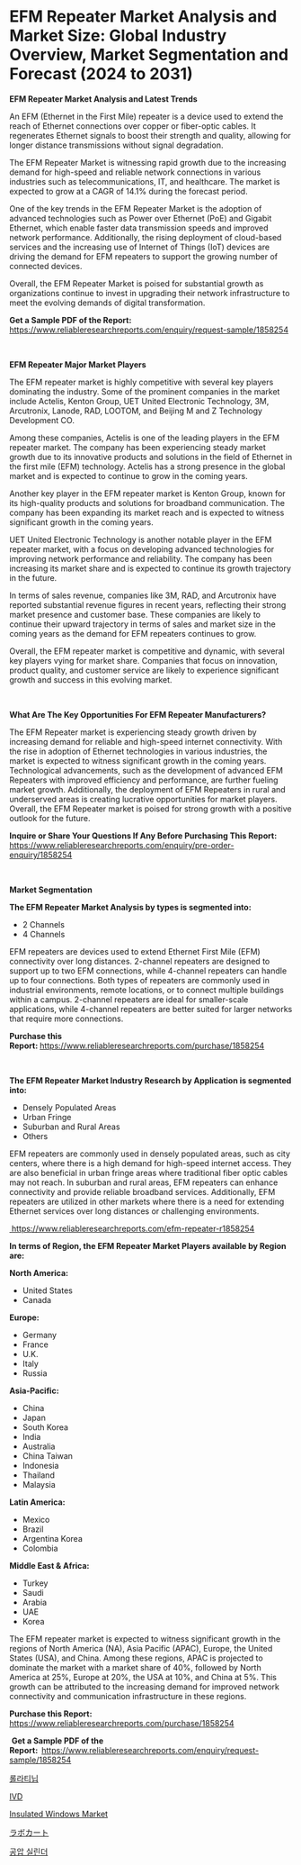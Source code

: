 <p><h1>EFM Repeater Market Analysis and Market Size: Global Industry Overview, Market Segmentation and Forecast (2024 to 2031)</h1></p><p><strong>EFM Repeater Market Analysis and Latest Trends</strong></p>
<p><p>An EFM (Ethernet in the First Mile) repeater is a device used to extend the reach of Ethernet connections over copper or fiber-optic cables. It regenerates Ethernet signals to boost their strength and quality, allowing for longer distance transmissions without signal degradation.</p><p>The EFM Repeater Market is witnessing rapid growth due to the increasing demand for high-speed and reliable network connections in various industries such as telecommunications, IT, and healthcare. The market is expected to grow at a CAGR of 14.1% during the forecast period.</p><p>One of the key trends in the EFM Repeater Market is the adoption of advanced technologies such as Power over Ethernet (PoE) and Gigabit Ethernet, which enable faster data transmission speeds and improved network performance. Additionally, the rising deployment of cloud-based services and the increasing use of Internet of Things (IoT) devices are driving the demand for EFM repeaters to support the growing number of connected devices.</p><p>Overall, the EFM Repeater Market is poised for substantial growth as organizations continue to invest in upgrading their network infrastructure to meet the evolving demands of digital transformation.</p></p>
<p><strong>Get a Sample PDF of the Report:&nbsp;</strong> <a href="https://www.reliableresearchreports.com/enquiry/request-sample/1858254">https://www.reliableresearchreports.com/enquiry/request-sample/1858254</a></p>
<p>&nbsp;</p>
<p><strong>EFM Repeater Major Market Players</strong></p>
<p><p>The EFM repeater market is highly competitive with several key players dominating the industry. Some of the prominent companies in the market include Actelis, Kenton Group, UET United Electronic Technology, 3M, Arcutronix, Lanode, RAD, LOOTOM, and Beijing M and Z Technology Development CO.</p><p>Among these companies, Actelis is one of the leading players in the EFM repeater market. The company has been experiencing steady market growth due to its innovative products and solutions in the field of Ethernet in the first mile (EFM) technology. Actelis has a strong presence in the global market and is expected to continue to grow in the coming years.</p><p>Another key player in the EFM repeater market is Kenton Group, known for its high-quality products and solutions for broadband communication. The company has been expanding its market reach and is expected to witness significant growth in the coming years.</p><p>UET United Electronic Technology is another notable player in the EFM repeater market, with a focus on developing advanced technologies for improving network performance and reliability. The company has been increasing its market share and is expected to continue its growth trajectory in the future.</p><p>In terms of sales revenue, companies like 3M, RAD, and Arcutronix have reported substantial revenue figures in recent years, reflecting their strong market presence and customer base. These companies are likely to continue their upward trajectory in terms of sales and market size in the coming years as the demand for EFM repeaters continues to grow.</p><p>Overall, the EFM repeater market is competitive and dynamic, with several key players vying for market share. Companies that focus on innovation, product quality, and customer service are likely to experience significant growth and success in this evolving market.</p></p>
<p>&nbsp;</p>
<p><strong>What Are The Key Opportunities For EFM Repeater Manufacturers?</strong></p>
<p><p>The EFM Repeater market is experiencing steady growth driven by increasing demand for reliable and high-speed internet connectivity. With the rise in adoption of Ethernet technologies in various industries, the market is expected to witness significant growth in the coming years. Technological advancements, such as the development of advanced EFM Repeaters with improved efficiency and performance, are further fueling market growth. Additionally, the deployment of EFM Repeaters in rural and underserved areas is creating lucrative opportunities for market players. Overall, the EFM Repeater market is poised for strong growth with a positive outlook for the future.</p></p>
<p><strong>Inquire or Share Your Questions If Any Before Purchasing This Report:</strong> <a href="https://www.reliableresearchreports.com/enquiry/pre-order-enquiry/1858254">https://www.reliableresearchreports.com/enquiry/pre-order-enquiry/1858254</a></p>
<p>&nbsp;</p>
<p><strong>Market Segmentation</strong></p>
<p><strong>The EFM Repeater Market Analysis by types is segmented into:</strong></p>
<p><ul><li>2 Channels</li><li>4 Channels</li></ul></p>
<p><p>EFM repeaters are devices used to extend Ethernet First Mile (EFM) connectivity over long distances. 2-channel repeaters are designed to support up to two EFM connections, while 4-channel repeaters can handle up to four connections. Both types of repeaters are commonly used in industrial environments, remote locations, or to connect multiple buildings within a campus. 2-channel repeaters are ideal for smaller-scale applications, while 4-channel repeaters are better suited for larger networks that require more connections.</p></p>
<p><strong>Purchase this Report:&nbsp;</strong><a href="https://www.reliableresearchreports.com/purchase/1858254">https://www.reliableresearchreports.com/purchase/1858254</a></p>
<p>&nbsp;</p>
<p><strong>The EFM Repeater Market Industry Research by Application is segmented into:</strong></p>
<p><ul><li>Densely Populated Areas</li><li>Urban Fringe</li><li>Suburban and Rural Areas</li><li>Others</li></ul></p>
<p><p>EFM repeaters are commonly used in densely populated areas, such as city centers, where there is a high demand for high-speed internet access. They are also beneficial in urban fringe areas where traditional fiber optic cables may not reach. In suburban and rural areas, EFM repeaters can enhance connectivity and provide reliable broadband services. Additionally, EFM repeaters are utilized in other markets where there is a need for extending Ethernet services over long distances or challenging environments.</p></p>
<p><a href="https://www.reliableresearchreports.com/efm-repeater-r1858254">&nbsp;https://www.reliableresearchreports.com/efm-repeater-r1858254</a></p>
<p><strong>In terms of Region, the EFM Repeater Market Players available by Region are:</strong></p>
<p>
    <p> <strong> North America: </strong>
        <ul>
            <li>United States</li>
            <li>Canada</li>
        </ul>
        </p> 
    <p> <strong> Europe: </strong>
        <ul>
            <li>Germany</li>
            <li>France</li>
            <li>U.K.</li>
            <li>Italy</li>
            <li>Russia</li>
        </ul>
        </p> 
    <p> <strong> Asia-Pacific: </strong>
        <ul>
            <li>China</li>
            <li>Japan</li>
            <li>South Korea</li>
            <li>India</li>
            <li>Australia</li>
            <li>China Taiwan</li>
            <li>Indonesia</li>
            <li>Thailand</li>
            <li>Malaysia</li>
        </ul>
        </p> 
    <p> <strong> Latin America: </strong>
        <ul>
            <li>Mexico</li>
            <li>Brazil</li>
            <li>Argentina Korea</li>
            <li>Colombia</li>
        </ul>
        </p> 
    <p> <strong> Middle East & Africa: </strong>
        <ul>
            <li>Turkey</li>
            <li>Saudi</li>
            <li>Arabia</li>
            <li>UAE</li>
            <li>Korea</li>
        </ul>
    </p>
    </p>
<p><p>The EFM repeater market is expected to witness significant growth in the regions of North America (NA), Asia Pacific (APAC), Europe, the United States (USA), and China. Among these regions, APAC is projected to dominate the market with a market share of 40%, followed by North America at 25%, Europe at 20%, the USA at 10%, and China at 5%. This growth can be attributed to the increasing demand for improved network connectivity and communication infrastructure in these regions.</p></p>
<p><strong>Purchase this Report: </strong><a href="https://www.reliableresearchreports.com/purchase/1858254">https://www.reliableresearchreports.com/purchase/1858254</a></p>
<p>&nbsp;<strong>Get a Sample PDF of the Report:&nbsp;&nbsp;</strong><a href="https://www.reliableresearchreports.com/enquiry/request-sample/1858254">https://www.reliableresearchreports.com/enquiry/request-sample/1858254</a></p>
<p><strong></strong></p>
<p><p><a href="https://medium.com/@simeonbode1/%EB%A1%9C%EB%A5%B4%EB%9D%BC%ED%8B%B0%EB%8B%99-%EC%8B%9C%EC%9E%A5-%ED%86%B5%EC%B0%B0-%EC%8B%9C%EC%9E%A5-%EB%8F%99%ED%96%A5-%EC%84%B1%EC%9E%A5-2024%EB%85%84%EB%B6%80%ED%84%B0-2031%EB%85%84%EA%B9%8C%EC%A7%80-%EC%98%88%EC%B8%A1%EB%90%9C-%EA%B2%83-4e4cbb26dd30">롤라티닙</a></p><p><a href="https://medium.com/@oliveyew35/2024%E5%B9%B4%E3%81%8B%E3%82%892031%E5%B9%B4%E3%81%BE%E3%81%A7%E3%81%AE%E6%9C%9F%E9%96%93%E3%81%AB%E4%BA%88%E6%B8%AC%E3%81%95%E3%82%8C%E3%82%8Bivd%E5%B8%82%E5%A0%B4%E3%81%AE%E5%88%86%E6%9E%90%E3%81%A8%E3%82%B5%E3%82%A4%E3%82%BA-b894cca6566f">IVD</a></p><p><a href="https://issuu.com/reportprime-2/docs/insulated-windows-market-size-2030.pptx">Insulated Windows Market</a></p><p><a href="https://medium.com/@mad.jake/%E7%A0%94%E7%A9%B6%E3%83%A6%E3%83%BC%E3%83%86%E3%82%A3%E3%83%AA%E3%83%86%E3%82%A3%E3%82%AB%E3%83%BC%E3%83%88%E5%B8%82%E5%A0%B4-%E4%B8%96%E7%95%8C%E7%94%A3%E6%A5%AD%E3%81%AE%E8%A6%8B%E9%80%9A%E3%81%97%E3%81%A8%E4%BA%88%E6%B8%AC-2024%E5%B9%B4%E3%81%8B%E3%82%892031%E5%B9%B4-1bfd86cf58ab">ラボカート</a></p><p><a href="https://github.com/iansanftyord09878/Market-Research-Report-List-1/blob/main/803384639547.md">공압 실린더</a></p></p>